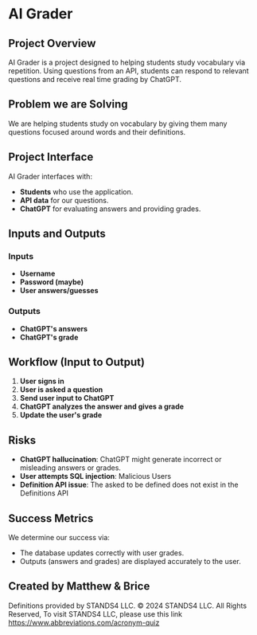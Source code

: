 
# AI Grader

## Project Overview
AI Grader is a project designed to helping students study vocabulary via repetition. Using questions from an API, students can respond to relevant questions and receive real time grading by ChatGPT.

## Problem we are Solving
We are helping students study on vocabulary by giving them many questions focused around words and their definitions.

## Project Interface
AI Grader interfaces with:
- **Students** who use the application.
- **API data** for our questions.
- **ChatGPT** for evaluating answers and providing grades.

## Inputs and Outputs

### Inputs
- **Username**
- **Password (maybe)**
- **User answers/guesses**

### Outputs
- **ChatGPT's answers**
- **ChatGPT's grade**

## Workflow (Input to Output)
1. **User signs in**
2. **User is asked a question**
3. **Send user input to ChatGPT**
4. **ChatGPT analyzes the answer and gives a grade**
5. **Update the user's grade**

## Risks
- **ChatGPT hallucination**: ChatGPT might generate incorrect or misleading answers or grades.
- **User attempts SQL injection**: Malicious Users
- **Definition API issue**: The asked to be defined does not exist in the Definitions API

## Success Metrics
We determine our success via:
- The database updates correctly with user grades.
- Outputs (answers and grades) are displayed accurately to the user.

## Created by Matthew & Brice
Definitions provided by STANDS4 LLC. © 2024 STANDS4 LLC. All Rights Reserved,
To visit STANDS4 LLC, please use this link https://www.abbreviations.com/acronym-quiz